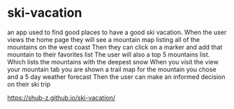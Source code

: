# ski-vacation
an app used to find good places to have a good ski vacation.
When the user views the home page they will see a mountain map listing all of the mountains on the west coast 
Then they can click on a marker and add that mountain to their favorites list 
The user will also a top 5 mountains list. Which lists the mountains with the deepest snow 
When you visit the view your mountain tab you are shown a trail map for the mountain you chose and a 5 day weather forecast 
Then the user can make an informed decision on their ski trip 

https://shub-z.github.io/ski-vacation/
